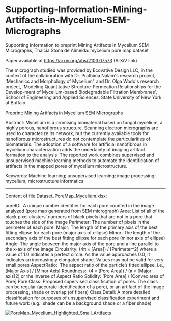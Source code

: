 # Supporting-Information-Mining-Artifacts-in-Mycelium-SEM-Micrographs
Supporting information to preprint Mining Artifacts in Mycelium SEM Micrographs, Thaicia Stona de Almeida: mycelium pore map dataset

Paper available at https://arxiv.org/abs/2103.07573 (ArXiV link)

The micrograph studied was provided by Ecovative Design LLC, in the context of the collaboration with Dr. Prathima Nalam's research project, 'Mechanics and Morphology of Mycelium', and Dr. Olga Wodo's research project, 'Modeling Quantitative Structure-Permeation Relationships for the Develop-ment of Mycelium-based Biodegradable Filtration Membranes', School of Engineering and Applied Sciences, State University of New York at Buffalo.

Preprint: Mining Artifacts in Mycelium SEM Micrographs

Abstract: Mycelium is a promising biomaterial based on fungal mycelium, a highly porous, nanofibrous structure. Scanning electron micrographs are used to characterize its network, but the currently available tools for nanofibrous microstructures do not contemplate the particularities of biomaterials. The adoption of a software for artificial nanofibrous in mycelium characterization adds the uncertainty of imaging artifact formation to the analysis. The reported work combines supervised and unsupervised machine learning methods to automate the identification of artifacts in the mapped pores of mycelium microstructure.

Keywords: Machine learning; unsupervised learning; image processing; mycelium; microstructure informatics

---

Content of file Dataset_PoreMap_Mycelium.xlsx:

poreID:  A unique number identifier for each pore counted in the image analyzed (pore map generated from SEM micrograph)
Area: List of all of the black pixel clusters’ numbers of black pixels that are not in a pore that touches the side of the image
Perimeter: The number of pixels in the perimeter of each pore.
Major: The length of the primary axis of the best fitting ellipse for each pore (major axis of ellipse)
Minor: The length of the secondary axis of the best fitting ellipse for each pore (minor axis of ellipse)
Angle: The angle between the major axis of the pore and a line parallel to the x-axis of the image
Circularity: (4π × [Area]) / [Perimeter^2] where a value of 1.0 indicates a perfect circle. As the value approaches 0.0, it indicates an increasingly elongated shape. Values may not be valid for very small pores
AspectRatio:  The aspect ratio of the particle’s fitted ellipse, i.e., [Major Axis] / [Minor Axis]
Roundness:  (4 × [Pore Area]) / (π × [Major axis]2) or the inverse of Aspect Ratio
Solidity: [Pore Area] / [Convex area of Pore]
Pore.Class: Proposed supervised classification of pores. The class can be regular (accurate identification of a pore), or an artifact of the image processing, shade or overlap (of fibers)
Class.Detail: A more detailed classification for purposes of unsupervised classification experiment and future work (e.g.: shade can be a background shade or a fiber shade)


![PoreMap_Mycelium_Highlighted_Small_Artifacts](https://user-images.githubusercontent.com/58062750/135920627-aae555e1-bdc5-4fd5-b475-e347d09846ba.png)
